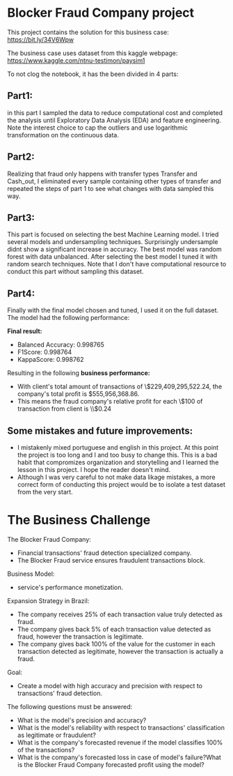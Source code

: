 # Blocker Fraud Company project

This project contains the solution for this business case: https://bit.ly/34V6Wpw

The business case uses dataset from this kaggle webpage: https://www.kaggle.com/ntnu-testimon/paysim1

To not clog the notebook, it has the been divided in 4 parts:

## Part1:
in this part I sampled the data to reduce computational cost and completed the analysis until Exploratory Data Analysis (EDA) and feature engineering. Note the interest choice to cap the outliers and use logarithmic transformation on the continuous data.
## Part2:
Realizing that fraud only happens with transfer types Transfer and Cash_out, I eliminated every sample containing other types of transfer and repeated the steps of part 1 to see what changes with data sampled this way. 
## Part3:
This part is focused on selecting the best Machine Learning model. I tried several models and undersampling techniques. Surprisingly undersample didnt show a significant increase in accuracy. The best model was random forest with data unbalanced. After selecting the best model I tuned it with random search techniques. Note that I don't have computational resource to conduct this part without sampling this dataset.
## Part4:
Finally with the final model chosen and tuned, I used it on the full dataset. The model had the following performance:

**Final result:**
* Balanced Accuracy: 0.998765
* F1Score: 0.998764
* KappaScore: 0.998762

Resulting in the following **business performance:**

* With client's total amount of transactions of \\$229,409,295,522.24, the company's total profit is $555,956,368.86.
* This means the fraud company's relative profit for each \\$100 of transaction from client is \\$0.24

## Some mistakes and future improvements:
* I mistakenly mixed portuguese and english in this project. At this point the project is too long and I and too busy to change this. This is a bad habit that compromizes organization and storytelling and I learned the lesson in this project. I hope the reader doesn't mind.
* Although I was very careful to not make data likage mistakes, a more correct form of conducting this project would be to isolate a test dataset from the very start.

# The Business Challenge
The Blocker Fraud Company: 
* Financial transactions' fraud detection specialized company. 
* The Blocker Fraud service ensures fraudulent transactions block.

Business Model: 
* service's performance monetization.

Expansion Strategy in Brazil:
* The company receives 25% of each transaction value truly detected as fraud.
* The company gives back 5% of each transaction value detected as fraud, however the transaction is legitimate.
* The company gives back 100% of the value for the customer in each transaction detected as legitimate, however the transaction is actually a fraud.

Goal:

* Create a model with high accuracy and precision with respect to transactions' fraud detection.

The following questions must be answered:

* What is the model's precision and accuracy?
* What is the model's reliability with respect to transactions' classification as legitimate or fraudulent?
* What is the company's forecasted revenue if the model classifies 100% of the transactions?
* What is the company's forecasted loss in case of model's failure?What is the Blocker Fraud Company forecasted profit using the model?

